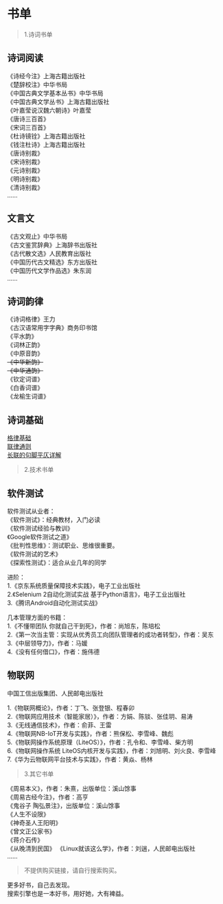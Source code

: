 # 书单

> 1.诗词书单

## 诗词阅读
《诗经今注》上海古籍出版社  
《楚辞校注》中华书局  
《中国古典文学基本丛书》中华书局  
《中国古典文学丛书》上海古籍出版社  
《叶嘉莹说汉魏六朝诗》叶嘉莹  
《唐诗三百首》  
《宋词三百首》  
《杜诗镜铨》上海古籍出版社  
《钱注杜诗》上海古籍出版社  
《唐诗别裁》  
《宋诗别裁》  
《元诗别裁》  
《明诗别裁》  
《清诗别裁》  
……  

## 文言文
《古文观止》中华书局  
《古文鉴赏辞典》上海辞书出版社  
《古代散文选》人民教育出版社  
《中国历代古文精选》东方出版社  
《中国历代文学作品选》朱东润  
……  

## 诗词韵律
《诗词格律》王力  
《古汉语常用字字典》商务印书馆  
《平水韵》  
《词林正韵》  
《中原音韵》  
~~《中华新韵》~~  
~~《中华通韵》~~  
《钦定词谱》  
《白香词谱》  
《龙榆生词谱》  

## 诗词基础
[格律基础](https://www.52shici.com/member_blog_detail.php?mem_id=97&id=4894)  
[联律通则](https://www.52shici.com/posts.php?id=101636)  
[长联的句脚平仄详解](https://www.52shici.com/posts.php?id=84589)  

> 2.技术书单

## 软件测试  

软件测试从业者：  
《软件测试》：经典教材，入门必读  
《软件测试经验与教训》  
《Google软件测试之道》  
《批判性思维》：测试职业、思维很重要。  
《软件测试的艺术》  
《探索性测试》：适合从业几年的同学  

进阶：  
1.《京东系统质量保障技术实践》，电子工业出版社  
2.《Selenium 2自动化测试实战 基于Python语言》，电子工业出版社  
3.《腾讯Android自动化测试实战》  

几本管理方面的书籍：  
1.《不懂带团队 你就自己干到死》，作者：尚旭东，陈培松  
2.《第一次当主管：实现从优秀员工向团队管理者的成功者转型》，作者：吴东  
3.《中层领导力》，作者：马媛  
4.《没有任何借口》，作者：施伟德  

## 物联网

中国工信出版集团、人民邮电出版社  

1.《物联网概论》，作者：丁飞、张登银、程春卯  
2.《物联网应用技术（智能家居）》，作者：方娟、陈锬、张佳玥、易涛  
3.《无线通信技术》，作者：俞菲、王雷  
4.《物联网NB-IoT开发与实践》，作者：熊保松、李雪峰、魏彪  
5.《物联网操作系统原理（LiteOS）》，作者：孔令和、李雪峰、柴方明  
6.《物联网操作系统 LiteOS内核开发与实践》，作者：刘旭明、刘火良、李雪峰  
7.《华为云物联网平台技术与实践》，作者：黄焱、杨林  

> 3.其它书单

《周易本义》，作者：朱熹，出版单位：溪山馀事  
《周易古经今注》，作者：高亨  
《鬼谷子 陶弘景注》，出版单位：溪山馀事  
《人生不设限》  
《神奇圣人王阳明》  
《曾文正公家书》  
《蒋介石传》  
《从晚清到民国》
《Linux就该这么学》，作者：刘遄，人民邮电出版社  
……  

> 不提供购买链接，请自行搜索购买。  

更多好书，自己去发现。  
搜索引擎也是一本好书，用好她，大有裨益。